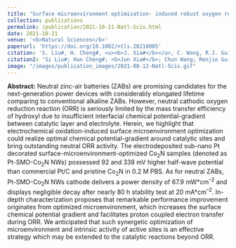 ```yaml
---
title: "Surface microenvironment optimization- induced robust oxygen reduction for neutral zinc-air batteries"
collection: publications
permalink: /publication/2021-10-21-Natl-Scis.html
date: 2021-10-21
venue: '<b>Natural Sciences</b>'
paperurl: 'https://doi.org/10.1002/ntls.20210005'
citation: 'S. Liu#, H. Cheng#, <u><b>J. Xia#</b></u>, C. Wang, R.J. Gui, T.P. Zhou, H.F. Liu, J. Peng, N. Zhang, W.J. Wang, W.S. Chu, H.A. Wu, C.Z. Wu*, and Y. Xie*. Surface microenvironment optimization- induced robust oxygen reduction for neutral zinc-air batteries. <i>Natural Sciences</i>, 2021, 1(2): 210005.'
citation2: 'Si Liu#; Han Cheng#; <b>Jun Xia#</b>; Chun Wang; Renjie Gui; Tianpei Zhou; Hongfei Liu; Jing Peng; Nan Zhang; Wenjie Wang; Wangsheng Chu; HengAn Wu; Changzheng Wu*; Yi Xie*; Surface microenvironment optimization- induced robust oxygen reduction for neutral zinc-air batteries, <i>Natural Sciences</i>, 2021, 1(2): 210005.'
image: "/images/publication_images/2021-08-12-Natl-Scis.gif"
---
```


**Abstract:** Neutral zinc-air batteries (ZABs) are promising candidates for the next-generation power devices with considerably elongated lifetime comparing to conventional alkaline ZABs. However, neutral cathodic oxygen reduction reaction (ORR) is seriously limited by the mass transfer efficiency of hydroxyl due to insufficient interfacial chemical potential-gradient between catalytic layer and electrolyte. Herein, we highlight that electrochemical oxidation-induced surface microenvironment optimization could realize optimal chemical potential-gradient around catalytic sites and bring outstanding neutral ORR activity. The electrodeposited sub-nano Pt decorated surface-microenvironment-optimized Co<sub>2</sub>N samples (denoted as Pt-SMO-Co<sub>2</sub>N NWs) possessed 92 and 338 mV higher half-wave potential than commercial Pt/C and pristine Co<sub>2</sub>N in 0.2 M PBS. As for neutral ZABs, Pt-SMO-Co<sub>2</sub>N NWs cathode delivers a power density of 67.9 mW\*cm<sup>–2</sup> and displays negligible decay after nearly 80 h stability test at 20 mA\*cm<sup>–2</sup>. In-depth characterization proposes that remarkable performance improvement originates from optimized microenvironment, which increases the surface chemical potential gradient and facilitates proton coupled electron transfer during ORR. We anticipated that such synergetic optimization of microenvironment and intrinsic activity of active sites is an effective strategy which may be extended to the catalytic reactions beyond ORR.
